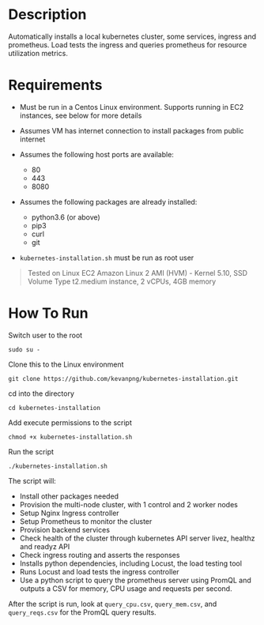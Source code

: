 # Description
Automatically installs a local kubernetes cluster, some services, ingress and prometheus.
Load tests the ingress and queries prometheus for resource utilization metrics.


# Requirements
- Must be run in a Centos Linux environment. Supports running in EC2 instances, see below for more details
- Assumes VM has internet connection to install packages from public internet
- Assumes the following host ports are available:
  - 80
  - 443
  - 8080
  
- Assumes the following packages are already installed:
  - python3.6 (or above)
  - pip3
  - curl
  - git
- `kubernetes-installation.sh` must be run as root user
> Tested on Linux EC2 Amazon Linux 2 AMI (HVM) - Kernel 5.10, SSD Volume Type
> t2.medium instance, 2 vCPUs, 4GB memory

# How To Run
Switch user to the root

`sudo su -`

Clone this to the Linux environment

`git clone https://github.com/kevanpng/kubernetes-installation.git`

cd into the directory

`cd kubernetes-installation`

Add execute permissions to the script

`chmod +x kubernetes-installation.sh`

Run the script

`./kubernetes-installation.sh`

The script will:
- Install other packages needed
- Provision the multi-node cluster, with 1 control and 2 worker nodes
- Setup Nginx Ingress controller
- Setup Prometheus to monitor the cluster
- Provision backend services
- Check health of the cluster through kubernetes API server livez, healthz and readyz API
- Check ingress routing and asserts the responses
- Installs python dependencies, including Locust, the load testing tool
- Runs Locust and load tests the ingress controller
- Use a python script to query the prometheus server using PromQL and outputs a CSV for memory, CPU usage and requests per second.

After the script is run, look at `query_cpu.csv`, `query_mem.csv`, and `query_reqs.csv` for the PromQL query results.

